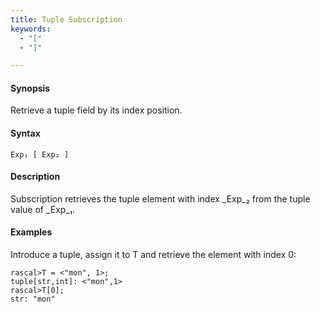 ```yaml
---
title: Tuple Subscription
keywords:
  - "["
  - "]"

---
```


#### Synopsis

Retrieve a tuple field by its index position.

#### Syntax

`Exp₁ [ Exp₂ ]`

#### Description

Subscription retrieves the tuple element with index _Exp_₂ from the tuple value of _Exp_₁.

#### Examples

Introduce a tuple, assign it to T and retrieve the element with index 0:

```rascal-shell 
rascal>T = <"mon", 1>;
tuple[str,int]: <"mon",1>
rascal>T[0];
str: "mon"
```


